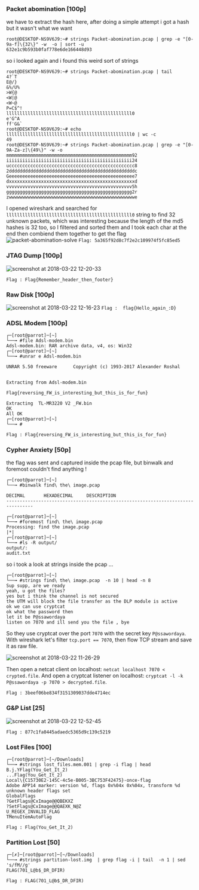 ### Packet abomination [100p]
we have to extract the hash here, after doing a simple attempt i got a hash but it wasn't what we want
```
root@DESKTOP-NS9V6J9:~# strings Packet-abomination.pcap | grep -e "[0-9a-f]\{32\}" -w  -o | sort -u
632e1c9b593b0faf778e6de166448d93
```
so i looked again and i found this weird sort of strings
```
root@DESKTOP-NS9V6J9:~# strings Packet-abomination.pcap | tail
4?`T
E@/}
&%/U%
>W{@
<W|@
<W~@
P=C$^!
lllllllllllllllllllllllllllllllllllllllllllllll0
e'G^A
ff'G&`
root@DESKTOP-NS9V6J9:~# echo lllllllllllllllllllllllllllllllllllllllllllllll0 | wc -c
49
root@DESKTOP-NS9V6J9:~# strings Packet-abomination.pcap | grep -e "[0-9A-Za-z]\{49\}" -w -o
mmmmmmmmmmmmmmmmmmmmmmmmmmmmmmmmmmmmmmmmmmmmmmm92
iiiiiiiiiiiiiiiiiiiiiiiiiiiiiiiiiiiiiiiiiiiiiii24
uccccccccccccccccccccccccccccccccccccccccccccccc8
2dddddddddddddddddddddddddddddddddddddddddddddddc
Geeeeeeeeeeeeeeeeeeeeeeeeeeeeeeeeeeeeeeeeeeeeeee7
dxxxxxxxxxxxxxxxxxxxxxxxxxxxxxxxxxxxxxxxxxxxxxxxd
vvvvvvvvvvvvvvvvvvvvvvvvvvvvvvvvvvvvvvvvvvvvvvv5h
ggggggggggggggggggggggggggggggggggggggggggggggg2r
zwwwwwwwwwwwwwwwwwwwwwwwwwwwwwwwwwwwwwwwwwwwwwwwe
```
I opened wireshark and searched for ``` lllllllllllllllllllllllllllllllllllllllllllllll0 ``` string to find 32 unknown packets, which was interesting because the length of the md5 hashes is 32 too, so I filtered and sorted them and I took each char at the end then combiend them together to get the flag
![packet-abomination-solve](https://user-images.githubusercontent.com/22657154/37759323-ed14f6a2-2dbb-11e8-933f-03a5286f8ffc.png)
``` Flag: 5a365f92d8c7f2e2c109974f5fc85ed5 ```

### JTAG Dump [100p]
![screenshot at 2018-03-22 12-20-33](https://user-images.githubusercontent.com/22657154/37764874-2a2c8dca-2d99-11e8-91a1-6718c177f7d4.png)

``` Flag : Flag{Remember_header_then_footer} ```

### Raw Disk [100p]
![screenshot at 2018-03-22 12-16-23](https://user-images.githubusercontent.com/22657154/37764704-b9db15f0-2d98-11e8-8f82-804854f83a64.png)
``` Flag : 	flag{Hello_again_:D} ```

### ADSL Modem [100p]
```
┌─[root@parrot]─[~]
└──╼ #file Adsl-modem.bin 
Adsl-modem.bin: RAR archive data, v4, os: Win32
┌─[root@parrot]─[~]
└──╼ #unrar e Adsl-modem.bin

UNRAR 5.50 freeware      Copyright (c) 1993-2017 Alexander Roshal


Extracting from Adsl-modem.bin

Flag{reversing_FW_is_interesting_but_this_is_for_fun}

Extracting  TL-MR3220 V2 _FW.bin                                      OK 
All OK
┌─[root@parrot]─[~]
└──╼ #
```
``` Flag : Flag{reversing_FW_is_interesting_but_this_is_for_fun} ```

### Cypher Anxiety [50p]

the flag was sent and captured inside the pcap file, but binwalk and foremost couldn't find anything !
```
┌─[root@parrot]─[~]
└──╼ #binwalk find\ the\ image.pcap 

DECIMAL       HEXADECIMAL     DESCRIPTION
--------------------------------------------------------------------------------

┌─[root@parrot]─[~]
└──╼ #foremost find\ the\ image.pcap 
Processing: find the image.pcap
|*|
┌─[root@parrot]─[~]
└──╼ #ls -R output/
output/:
audit.txt

```
so i took a look at strings inside the pcap ...
```
┌─[root@parrot]─[~]
└──╼ #strings find\ the\ image.pcap  -n 10 | head -n 8
Sup supp, are we ready
yeah, u got the files?
yes but i think the channel is not secured
the UTM will block the file transfer as the DLP module is active
ok we can use cryptcat
ok what the password then
let it be P@ssawordaya
listen on 7070 and ill send you the file , bye

````
So they use cryptcat over the port ```7070``` with the secret key ```P@ssawordaya```.
With wireshark let's filter ```tcp.port == 7070```, then flow TCP stream and save it as raw file.

![screenshot at 2018-03-22 11-26-29](https://user-images.githubusercontent.com/22657154/37764924-4e83b25c-2d99-11e8-8782-f167a71b2737.png)

Then open a netcat client on localhost: ```netcat localhost 7070 < crypted.file```.
And open a cryptcat listener on localhost: ```cryptcat -l -k P@ssawordaya -p 7070 > decrypted.file```.

``` Flag : 3beef06be834f3151309037dde4714ec ```

### G&P List [25]
![screenshot at 2018-03-22 12-52-45](https://user-images.githubusercontent.com/22657154/37766646-f2d3ad86-2d9d-11e8-8baf-0d373bb216f6.png)

``` Flag : 877c1fa0445adaedc5365d9c139c5219 ```

### Lost Files [100]
```
┌─[root@parrot]─[~/Downloads]
└──╼ #strings lost_files.mem.001 | grep -i flag | head 
B.j.YFlag(You_Get_It_2)
...Flag(You_Get_It_2)
Local\{C15730E2-145C-4c5e-B005-3BC753F42475}-once-flag
Adobe APP14 marker: version %d, flags 0x%04x 0x%04x, transform %d
unknown header flags set
GlobalFlags
?GetFlags@CxImage@@QBEKXZ
?SetFlags@CxImage@@QAEXK_N@Z
U_REGEX_INVALID_FLAG
TMenuItemAutoFlag
```
``` Flag : Flag(You_Get_It_2) ```

### Partition Lost [50]
```
┌─[✗]─[root@parrot]─[~/Downloads]
└──╼ #strings partition-lost.img  | grep flag -i | tail  -n 1 | sed 's/fM//g'
FLAG(701_L@b$_DR_DFIR)
```
``` Flag : FLAG(701_L@b$_DR_DFIR) ```
